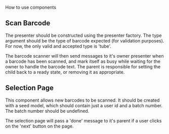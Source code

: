How to use components

Scan Barcode
------------

The presenter should be constructed using the presenter factory. The type argument should be the type of barcode expected (for validation purposes). For now, the only valid and accepted type is 'tube'. 

The barcode scanner will then send messages to it's owner presenter when a barcode has been scanned, and mark itself as busy while waiting for the owner to handle the barcode text. The parent is responsible for setting the child back to a ready state, or removing it as appropriate.

Selection Page
--------------

This component allows new barcodes to be scanned. It should be created with a seed model, which should contain just a user id and a batch number. The batch number should be undefined.

The selection page will pass a 'done' message to it's parent if a user clicks on the 'next' button on the page.
